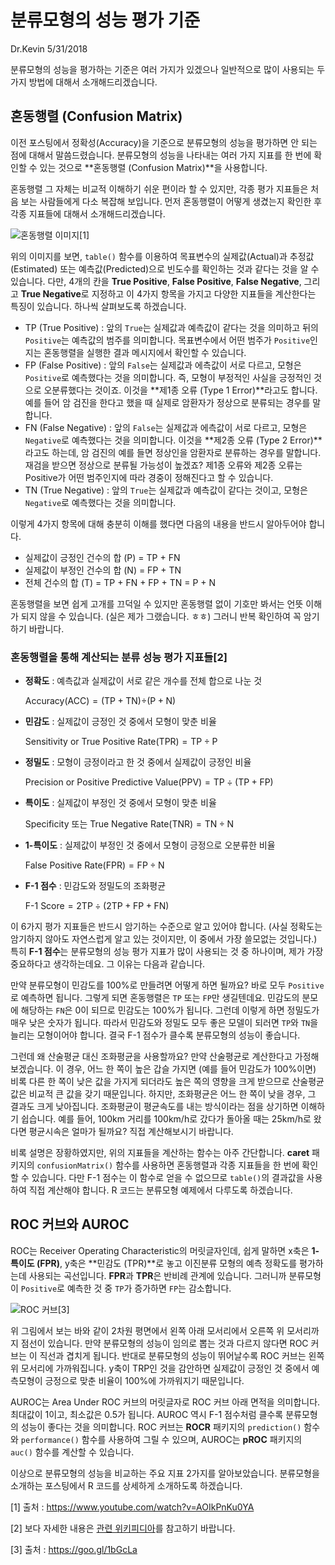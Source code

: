 분류모형의 성능 평가 기준
================
Dr.Kevin
5/31/2018

분류모형의 성능을 평가하는 기준은 여러 가지가 있겠으나 일반적으로 많이 사용되는 두 가지 방법에 대해서 소개해드리겠습니다.

**혼동행렬 (Confusion Matrix)**
-------------------------------

이전 포스팅에서 정확성(Accuracy)을 기준으로 분류모형의 성능을 평가하면 안 되는 점에 대해서 말씀드렸습니다. 분류모형의 성능을 나타내는 여러 가지 지표를 한 번에 확인할 수 있는 것으로 **혼동행렬 (Confusion Matrix)**을 사용합니다.

혼동행렬 그 자체는 비교적 이해하기 쉬운 편이라 할 수 있지만, 각종 평가 지표들은 처음 보는 사람들에게 다소 복잡해 보입니다. 먼저 혼동행렬이 어떻게 생겼는지 확인한 후 각종 지표들에 대해서 소개해드리겠습니다.

![혼동행렬 이미지](https://i.ytimg.com/vi/AOIkPnKu0YA/maxresdefault.jpg)[1]

위의 이미지를 보면, `table()` 함수를 이용하여 목표변수의 실제값(Actual)과 추정값(Estimated) 또는 예측값(Predicted)으로 빈도수를 확인하는 것과 같다는 것을 알 수 있습니다. 다만, 4개의 칸을 **True Positive**, **False Positive**, **False Negative**, 그리고 **True Negative**로 지정하고 이 4가지 항목을 가지고 다양한 지표들을 계산한다는 특징이 있습니다. 하나씩 살펴보도록 하겠습니다.

-   TP (True Positive) : 앞의 `True`는 실제값과 예측값이 같다는 것을 의미하고 뒤의 `Positive`는 예측값의 범주를 의미합니다. 목표변수에서 어떤 범주가 `Positive`인지는 혼동행렬을 실행한 결과 메시지에서 확인할 수 있습니다.
-   FP (False Positive) : 앞의 `False`는 실제값과 에측값이 서로 다르고, 모형은 `Positive`로 예측했다는 것을 의미합니다. 즉, 모형이 부정적인 사실을 긍정적인 것으로 오분류했다는 것이죠. 이것을 **제1종 오류 (Type 1 Error)**라고도 합니다. 예를 들어 암 검진을 한다고 했을 때 실제로 암환자가 정상으로 분류되는 경우를 말합니다.
-   FN (False Negative) : 앞의 `False`는 실제값과 에측값이 서로 다르고, 모형은 `Negative`로 예측했다는 것을 의미합니다. 이것을 **제2종 오류 (Type 2 Error)**라고도 하는데, 암 검진의 예를 들면 정상인을 암환자로 분류하는 경우를 말합니다. 재검을 받으면 정상으로 분류될 가능성이 높겠죠? 제1종 오류와 제2종 오류는 Positive가 어떤 범주인지에 따라 경중이 정해진다고 할 수 있습니다.
-   TN (True Negative) : 앞의 `True`는 실제값과 예측값이 같다는 것이고, 모형은 `Negative`로 예측했다는 것을 의미합니다.

이렇게 4가지 항목에 대해 충분히 이해를 했다면 다음의 내용을 반드시 알아두어야 합니다.

-   실제값이 긍정인 건수의 합 (P) = TP + FN
-   실제값이 부정인 건수의 합 (N) = FP + TN
-   전체 건수의 합 (T) = TP + FN + FP + TN = P + N

혼동행렬을 보면 쉽게 고개를 끄덕일 수 있지만 혼동행렬 없이 기호만 봐서는 언뜻 이해가 되지 않을 수 있습니다. (실은 제가 그랬습니다. ㅎㅎ) 그러니 반복 확인하여 꼭 암기하기 바랍니다.

### 혼동행렬을 통해 계산되는 분류 성능 평가 지표들[2]

-   **정확도** : 예측값과 실제값이 서로 같은 개수를 전체 합으로 나눈 것

    Accuracy(ACC) = (TP + TN)÷(P + N)

-   **민감도** : 실제값이 긍정인 것 중에서 모형이 맞춘 비율

    Sensitivity or True Positive Rate(TPR) = TP ÷ P

-   **정밀도** : 모형이 긍정이라고 한 것 중에서 실제값이 긍정인 비율

    Precision or Positive Predictive Value(PPV) = TP ÷ (TP + FP)

-   **특이도** : 실제값이 부정인 것 중에서 모형이 맞춘 비율

    Specificity 또는 True Negative Rate(TNR) = TN ÷ N

-   **1-특이도** : 실제값이 부정인 것 중에서 모형이 긍정으로 오분류한 비율

    False Positive Rate(FPR) = FP ÷ N

-   **F-1 점수** : 민감도와 정밀도의 조화평균

    F-1 Score = 2TP ÷ (2TP + FP + FN)

이 6가지 평가 지표들은 반드시 암기하는 수준으로 알고 있어야 합니다. (사실 정확도는 암기하지 않아도 자연스럽게 알고 있는 것이지만, 이 중에서 가장 쓸모없는 것입니다.) 특히 **F-1 점수**는 분류모형의 성능 평가 지표가 많이 사용되는 것 중 하나이며, 제가 가장 중요하다고 생각하는데요. 그 이유는 다음과 같습니다.

만약 분류모형이 민감도를 100%로 만들려면 어떻게 하면 될까요? 바로 모두 `Positive`로 예측하면 됩니다. 그렇게 되면 혼동행렬은 `TP` 또는 `FP`만 생길텐데요. 민감도의 분모에 해당하는 `FN`은 0이 되므로 민감도는 100%가 됩니다. 그런데 이렇게 하면 정밀도가 매우 낮은 숫자가 됩니다. 따라서 민감도와 정밀도 모두 좋은 모델이 되러면 `TP`와 `TN`을 늘리는 모형이어야 합니다. 결국 F-1 점수가 클수록 분류모형의 성능이 좋습니다.

그런데 왜 산술평균 대신 조화평균을 사용할까요? 만약 산술평균로 계산한다고 가정해보겠습니다. 이 경우, 어느 한 쪽이 높은 갑슬 가지면 (예를 들어 민감도가 100%이면) 비록 다른 한 쪽이 낮은 값을 가지게 되더라도 높은 쪽의 영향을 크게 받으므로 산술평균값은 비교적 큰 값을 갖기 때문입니다. 하지만, 조화평균은 어느 한 쪽이 낮을 경우, 그 결과도 크게 낮아집니다. 조화평균이 평균속도를 내는 방식이라는 점을 상기하면 이해하기 쉽습니다. 예를 들어, 100km 거리를 100km/h로 갔다가 돌아올 때는 25km/h로 왔다면 평균시속은 얼마가 될까요? 직접 계산해보시기 바랍니다.

비록 설명은 장황하였지만, 위의 지표들을 계산하는 함수는 아주 간단합니다. **caret** 패키지의 `confusionMatrix()` 함수를 사용하면 혼동행렬과 각종 지표들을 한 번에 확인할 수 있습니다. 다만 F-1 점수는 이 함수로 얻을 수 없으므로 `table()`의 결과값을 사용하여 직접 계산해야 합니다. R 코드는 분류모형 예제에서 다루도록 하겠습니다.

**ROC 커브와 AUROC**
--------------------

ROC는 Receiver Operating Characteristic의 머릿글자인데, 쉽게 말하면 x축은 **1-특이도 (FPR)**, y축은 **민감도 (TPR)**로 놓고 이진분류 모형의 예측 정확도를 평가하는데 사용되는 곡선입니다. **FPR**과 **TPR**은 반비례 관계에 있습니다. 그러니까 분류모형이 `Positive`로 예측한 것 중 `TP`가 증가하면 `FP`는 감소합니다.

![ROC 커브](https://i.stack.imgur.com/PRfzr.png)[3]

위 그림에서 보는 바와 같이 2차원 평면에서 왼쪽 아래 모서리에서 오른쪽 위 모서리까지 점선이 있습니다. 만약 분류모형의 성능이 임의로 뽑는 것과 다르지 않다면 ROC 커브는 이 직선과 겹치게 됩니다. 반대로 분류모형의 성능이 뛰어날수록 ROC 커브는 왼쪽 위 모서리에 가까워집니다. y축이 TRP인 것을 감안하면 실제값이 긍정인 것 중에서 예측모형이 긍정으로 맞춘 비율이 100%에 가까워지기 때문입니다.

AUROC는 Area Under ROC 커브의 머릿글자로 ROC 커브 아래 면적을 의미합니다. 최대값이 1이고, 최소값은 0.5가 됩니다. AUROC 역시 F-1 점수처럼 클수록 분류모형의 성능이 좋다는 것을 의미합니다. ROC 커브는 **ROCR** 패키지의 `prediction()` 함수와 `performance()` 함수를 사용하여 그릴 수 있으며, AUROC는 **pROC** 패키지의 `auc()` 함수를 계산할 수 있습니다.

이상으로 분류모형의 성능을 비교하는 주요 지표 2가지를 알아보았습니다. 분류모형을 소개하는 포스팅에서 R 코드를 상세하게 소개하도록 하겠습니다.

[1] 출처 : <https://www.youtube.com/watch?v=AOIkPnKu0YA>

[2] 보다 자세한 내용은 [관련 위키피디아](https://goo.gl/YDJZaY)를 참고하기 바랍니다.

[3] 출처 : <https://goo.gl/1bGcLa>
